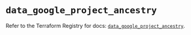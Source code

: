 # `data_google_project_ancestry`

Refer to the Terraform Registry for docs: [`data_google_project_ancestry`](https://registry.terraform.io/providers/hashicorp/google/6.34.1/docs/data-sources/project_ancestry).

